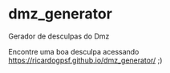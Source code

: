 # dmz_generator
Gerador de desculpas do Dmz

Encontre uma boa desculpa acessando https://ricardogpsf.github.io/dmz_generator/ ;)
